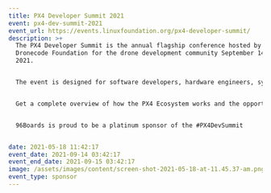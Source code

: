 ```yaml
---
title: PX4 Developer Summit 2021
event: px4-dev-summit-2021
event_url: https://events.linuxfoundation.org/px4-developer-summit/
description: >+
  The PX4 Developer Summit is the annual flagship conference hosted by the
  Dronecode Foundation for the drone development community September 14-15,
  2021.


  The event is designed for software developers, hardware engineers, system integrators, and academia. Join us while we explore together the latest technologies in the PX4 Ecosystem. 


  Get a complete overview of how the PX4 Ecosystem works and the opportunity to network with maintainers, contributors, and key stakeholders from organizations using our open technologies.


  96Boards is proud to be a platinum sponsor of the #PX4DevSummit


date: 2021-05-18 11:42:17
event_date: 2021-09-14 03:42:17
event_end_date: 2021-09-15 03:42:17
image: /assets/images/content/screen-shot-2021-05-18-at-11.45.37-am.png
event_type: sponsor
---
```


